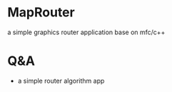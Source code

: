 # MapRouter
a simple graphics router application base on mfc/c++
# Q&A
- a simple router algorithm app
